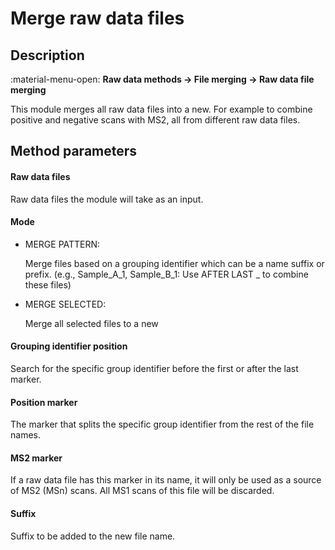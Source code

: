 # **Merge raw data files**

## **Description**

:material-menu-open: **Raw data methods → File merging → Raw data file merging**

This module merges all raw data files into a new. For example to combine positive and negative scans with MS2, all from different raw data files.

[//]: # (TODO: Usage examples or cases)

## **Method parameters**

#### **Raw data files**

Raw data files the module will take as an input.

#### **Mode**

+ MERGE PATTERN: 

    Merge files based on a grouping identifier which can be a name suffix or prefix. (e.g., Sample_A_1, Sample_B_1: Use AFTER LAST _ to combine these files)

+ MERGE SELECTED: 

    Merge all selected files to a new

#### **Grouping identifier position**

Search for the specific group identifier before the first or after the last marker.

#### **Position marker**

The marker that splits the specific group identifier from the rest of the file names.

#### **MS2 marker**

If a raw data file has this marker in its name, it will only be used as a source of MS2 (MSn) scans. All MS1 scans of this file will be discarded. 

[//]: # (TODO - what does this mean &#40;e.g., MS2, TOP4, ...&#41;)

#### **Suffix**

Suffix to be added to the new file name.